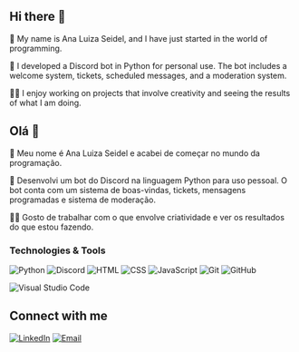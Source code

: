 ## Hi there 👋

🌸 My name is Ana Luiza Seidel, and I have just started in the world of programming.

🤖 I developed a Discord bot in Python for personal use. The bot includes a welcome system, tickets, scheduled messages, and a moderation system.

👩‍💻 I enjoy working on projects that involve creativity and seeing the results of what I am doing.
##

## Olá 👋 

🌸 Meu nome é Ana Luiza Seidel e acabei de começar no mundo da programação.

🤖 Desenvolvi um bot do Discord na linguagem Python para uso pessoal. O bot conta com um sistema de boas-vindas, tickets, mensagens programadas e sistema de moderação.

👩‍💻 Gosto de trabalhar com o que envolve criatividade e ver os resultados do que estou fazendo.

### Technologies & Tools

![Python](https://img.shields.io/badge/-Python-6a0dad?style=flat&logo=python&logoColor=white)
![Discord](https://img.shields.io/badge/-Discord-6a0dad?style=flat&logo=discord&logoColor=white)
![HTML](https://img.shields.io/badge/-HTML-6a0dad?style=flat&logo=html5&logoColor=white)
![CSS](https://img.shields.io/badge/-CSS-6a0dad?style=flat&logo=css3&logoColor=white)
![JavaScript](https://img.shields.io/badge/-JavaScript-6a0dad?style=flat&logo=javascript&logoColor=black)
![Git](https://img.shields.io/badge/-Git-6a0dad?style=flat&logo=git&logoColor=white)
![GitHub](https://img.shields.io/badge/-GitHub-6a0dad?style=flat&logo=github&logoColor=white)

![Visual Studio Code](https://img.shields.io/badge/-VS%20Code-6a0dad?style=flat&logo=visual-studio-code&logoColor=white)

## Connect with me

[![LinkedIn](https://img.shields.io/badge/-LinkedIn-DC143C?style=flat&logo=linkedin&logoColor=white)](https://www.linkedin.com/in/ana-luiza-mattos-cirilo-95a2a61b8?utm_source=share&utm_campaign=share_via&utm_content=profile&utm_medium=ios_app) [![Email](https://img.shields.io/badge/-Email-DC143C?style=flat&logo=gmail&logoColor=white)](mailto:anaafsw1@gmail.com)
